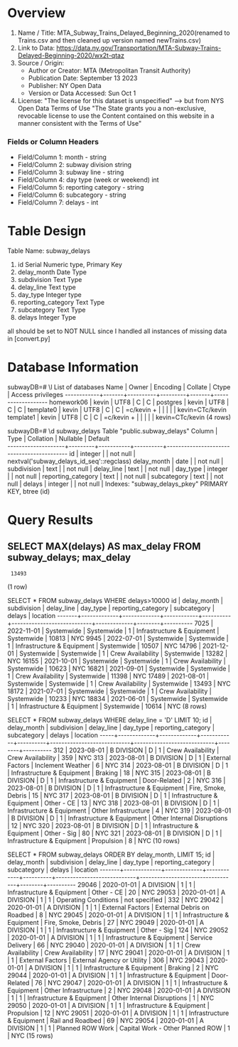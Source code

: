 # Overview
1. Name / Title: MTA_Subway_Trains_Delayed_Beginning_2020(renamed to Trains.csv and then cleaned up version named newTrains.csv)
2. Link to Data: https://data.ny.gov/Transportation/MTA-Subway-Trains-Delayed-Beginning-2020/wx2t-qtaz
3. Source / Origin: 
	* Author or Creator: MTA (Metropolitan Transit Authority)
	* Publication Date: September 13 2023
	* Publisher: NY Open Data
	* Version or Data Accessed: Sun Oct 1
4. License: 	"The license for this dataset is unspecified" --> but from NYS Open Data Terms of Use "The State grants you a non-exclusive, revocable license to use the Content contained on this website in a manner consistent with the Terms of Use"  


### Fields or Column Headers

* Field/Column 1: month - string
* Field/Column 2: subway division string
* Field/Column 3: subway line - string
* Field/Column 4: day type (week or weekend) int
* Field/Column 5: reporting category - string
* Field/Column 6: subcategory - string
* Field/Column 7: delays - int


# Table Design
Table Name: subway_delays
1. id Serial Numeric type, Primary Key
2. delay_month Date Type
3. subdivision Text Type
4. delay_line Text type
5. day_type Integer type
6. reporting_category Text Type
7. subcategory Text Type
8. delays Integer Type

all should be set to NOT NULL since I handled all instances of missing data in [convert.py]




# Database Information
subwayDB=# \l
                          List of databases
    Name    | Owner | Encoding | Collate | Ctype | Access privileges 
------------+-------+----------+---------+-------+-------------------
 homework06 | kevin | UTF8     | C       | C     | 
 postgres   | kevin | UTF8     | C       | C     | 
 template0  | kevin | UTF8     | C       | C     | =c/kevin         +
            |       |          |         |       | kevin=CTc/kevin
 template1  | kevin | UTF8     | C       | C     | =c/kevin         +
            |       |          |         |       | kevin=CTc/kevin
(4 rows)




subwayDB=# \d subway_delays
                                  Table "public.subway_delays"
       Column       |  Type   | Collation | Nullable |                  Default                  
--------------------+---------+-----------+----------+-------------------------------------------
 id                 | integer |           | not null | nextval('subway_delays_id_seq'::regclass)
 delay_month        | date    |           | not null | 
 subdivision        | text    |           | not null | 
 delay_line         | text    |           | not null | 
 day_type           | integer |           | not null | 
 reporting_category | text    |           | not null | 
 subcategory        | text    |           | not null | 
 delays             | integer |           | not null | 
Indexes:
    "subway_delays_pkey" PRIMARY KEY, btree (id)


# Query Results
SELECT MAX(delays) AS max_delay FROM subway_delays;
 max_delay 
-----------
     13493
(1 row)


SELECT * FROM subway_delays WHERE delays>10000
  id   | delay_month | subdivision | delay_line | day_type |     reporting_category     | subcategory | delays | location 
-------+-------------+-------------+------------+----------+----------------------------+-------------+--------+----------
  7025 | 2022-11-01  | Systemwide  | Systemwide |        1 | Infrastructure & Equipment | Systemwide  |  10813 | NYC
  9945 | 2022-07-01  | Systemwide  | Systemwide |        1 | Infrastructure & Equipment | Systemwide  |  10507 | NYC
 14796 | 2021-12-01  | Systemwide  | Systemwide |        1 | Crew Availability          | Systemwide  |  13282 | NYC
 16155 | 2021-10-01  | Systemwide  | Systemwide |        1 | Crew Availability          | Systemwide  |  10623 | NYC
 16821 | 2021-09-01  | Systemwide  | Systemwide |        1 | Crew Availability          | Systemwide  |  11398 | NYC
 17489 | 2021-08-01  | Systemwide  | Systemwide |        1 | Crew Availability          | Systemwide  |  13493 | NYC
 18172 | 2021-07-01  | Systemwide  | Systemwide |        1 | Crew Availability          | Systemwide  |  10233 | NYC
 18834 | 2021-06-01  | Systemwide  | Systemwide |        1 | Infrastructure & Equipment | Systemwide  |  10614 | NYC
(8 rows)



SELECT * FROM subway_delays WHERE delay_line = 'D' LIMIT 10;
 id  | delay_month | subdivision | delay_line | day_type |     reporting_category     |        subcategory         | delays | location 
-----+-------------+-------------+------------+----------+----------------------------+----------------------------+--------+----------
 312 | 2023-08-01  | B DIVISION  | D          |        1 | Crew Availability          | Crew Availability          |    359 | NYC
 313 | 2023-08-01  | B DIVISION  | D          |        1 | External Factors           | Inclement Weather          |      6 | NYC
 314 | 2023-08-01  | B DIVISION  | D          |        1 | Infrastructure & Equipment | Braking                    |     18 | NYC
 315 | 2023-08-01  | B DIVISION  | D          |        1 | Infrastructure & Equipment | Door-Related               |      2 | NYC
 316 | 2023-08-01  | B DIVISION  | D          |        1 | Infrastructure & Equipment | Fire, Smoke, Debris        |     15 | NYC
 317 | 2023-08-01  | B DIVISION  | D          |        1 | Infrastructure & Equipment | Other - CE                 |     13 | NYC
 318 | 2023-08-01  | B DIVISION  | D          |        1 | Infrastructure & Equipment | Other Infrastructure       |      4 | NYC
 319 | 2023-08-01  | B DIVISION  | D          |        1 | Infrastructure & Equipment | Other Internal Disruptions |     12 | NYC
 320 | 2023-08-01  | B DIVISION  | D          |        1 | Infrastructure & Equipment | Other - Sig                |     80 | NYC
 321 | 2023-08-01  | B DIVISION  | D          |        1 | Infrastructure & Equipment | Propulsion                 |      8 | NYC
(10 rows)

SELECT * FROM subway_delays ORDER BY delay_month, LIMIT 15;
  id   | delay_month | subdivision | delay_line | day_type |     reporting_category     |           subcategory            | delays | location 
-------+-------------+-------------+------------+----------+----------------------------+----------------------------------+--------+----------
 29046 | 2020-01-01  | A DIVISION  | 1          |        1 | Infrastructure & Equipment | Other - CE                       |     20 | NYC
 29053 | 2020-01-01  | A DIVISION  | 1          |        1 | Operating Conditions       | not specified                    |    332 | NYC
 29042 | 2020-01-01  | A DIVISION  | 1          |        1 | External Factors           | External Debris on Roadbed       |      8 | NYC
 29045 | 2020-01-01  | A DIVISION  | 1          |        1 | Infrastructure & Equipment | Fire, Smoke, Debris              |     27 | NYC
 29049 | 2020-01-01  | A DIVISION  | 1          |        1 | Infrastructure & Equipment | Other - Sig                      |    124 | NYC
 29052 | 2020-01-01  | A DIVISION  | 1          |        1 | Infrastructure & Equipment | Service Delivery                 |     66 | NYC
 29040 | 2020-01-01  | A DIVISION  | 1          |        1 | Crew Availability          | Crew Availability                |     17 | NYC
 29041 | 2020-01-01  | A DIVISION  | 1          |        1 | External Factors           | External Agency or Utility       |    306 | NYC
 29043 | 2020-01-01  | A DIVISION  | 1          |        1 | Infrastructure & Equipment | Braking                          |      2 | NYC
 29044 | 2020-01-01  | A DIVISION  | 1          |        1 | Infrastructure & Equipment | Door-Related                     |     76 | NYC
 29047 | 2020-01-01  | A DIVISION  | 1          |        1 | Infrastructure & Equipment | Other Infrastructure             |      2 | NYC
 29048 | 2020-01-01  | A DIVISION  | 1          |        1 | Infrastructure & Equipment | Other Internal Disruptions       |      1 | NYC
 29050 | 2020-01-01  | A DIVISION  | 1          |        1 | Infrastructure & Equipment | Propulsion                       |     12 | NYC
 29051 | 2020-01-01  | A DIVISION  | 1          |        1 | Infrastructure & Equipment | Rail and Roadbed                 |     69 | NYC
 29054 | 2020-01-01  | A DIVISION  | 1          |        1 | Planned ROW Work           | Capital Work - Other Planned ROW |      1 | NYC
(15 rows)